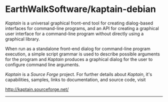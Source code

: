 # EarthWalkSoftware/kaptain-debian

*Kaptain* is a universal graphical front-end tool for creating dialog-based interfaces for command-line programs, and an API for creating a graphical user interface for a command-line program without directly using a graphical library.

When run as a standalone front-end dialog for command-line program execution, a simple script grammar is used to describe possible arguments for the program and *Kaptain* produces a graphical dialog for the user to configure command line arguments.

*Kaptain* is a *Source Forge* project.  For further details about *Kaptain*, it's capabilities, samples, links to documentation, and source code, visit

  http://kaptain.sourceforge.net/  

_____________________

